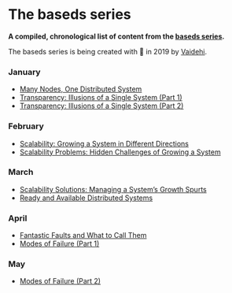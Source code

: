 # The baseds series
__A compiled, chronological list of content from the [baseds series](https://medium.com/baseds).__

The baseds series is being created with 💛 in 2019 by [Vaidehi](https://twitter.com/vaidehijoshi).

### January		
- [Many Nodes, One Distributed System](https://medium.com/baseds/many-nodes-one-distributed-system-9921f85205c4)
- [Transparency: Illusions of a Single System (Part 1)](https://medium.com/baseds/transparency-illusions-of-a-single-system-part-1-b01c25f7dddd)
- [Transparency: Illusions of a Single System (Part 2)](https://medium.com/baseds/transparency-illusions-of-a-single-system-part-2-2b21c5047774)

### February		
- [Scalability: Growing a System in Different Directions](https://medium.com/baseds/scalability-growing-a-system-in-different-directions-ae16469c4cb3)
- [Scalability Problems: Hidden Challenges of Growing a System](https://medium.com/baseds/scalability-problems-hidden-challenges-of-growing-a-system-f74313b063c3)

### March	
- [Scalability Solutions: Managing a System’s Growth Spurts](https://medium.com/baseds/scalability-solutions-managing-a-systems-growth-spurts-d8abc9143fac)
- [Ready and Available Distributed Systems](https://medium.com/baseds/ready-and-available-distributed-systems-161023aca378)

### April	
- [Fantastic Faults and What to Call Them](https://medium.com/baseds/fantastic-faults-and-what-to-call-them-56d91a1b198c)
- [Modes of Failure (Part 1)](https://medium.com/baseds/modes-of-failure-part-1-6687504bfed6)

### May	
- [Modes of Failure (Part 2)](https://medium.com/baseds/modes-of-failure-part-2-4d050794be2f)
